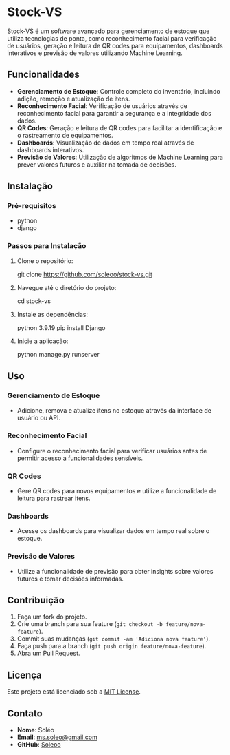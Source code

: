 
# Stock-VS

Stock-VS é um software avançado para gerenciamento de estoque que utiliza tecnologias de ponta, como reconhecimento facial para verificação de usuários, geração e leitura de QR codes para equipamentos, dashboards interativos e previsão de valores utilizando Machine Learning.

## Funcionalidades

- **Gerenciamento de Estoque**: Controle completo do inventário, incluindo adição, remoção e atualização de itens.
- **Reconhecimento Facial**: Verificação de usuários através de reconhecimento facial para garantir a segurança e a integridade dos dados.
- **QR Codes**: Geração e leitura de QR codes para facilitar a identificação e o rastreamento de equipamentos.
- **Dashboards**: Visualização de dados em tempo real através de dashboards interativos.
- **Previsão de Valores**: Utilização de algoritmos de Machine Learning para prever valores futuros e auxiliar na tomada de decisões.

## Instalação

### Pré-requisitos

- python
- django

### Passos para Instalação

1. Clone o repositório:
    
    git clone https://github.com/soleoo/stock-vs.git
    
2. Navegue até o diretório do projeto:
    
    cd stock-vs
    
3. Instale as dependências:

    python 3.9.19
    pip install Django

5. Inicie a aplicação:
    
    python manage.py runserver    
    

## Uso

### Gerenciamento de Estoque

- Adicione, remova e atualize itens no estoque através da interface de usuário ou API.

### Reconhecimento Facial

- Configure o reconhecimento facial para verificar usuários antes de permitir acesso a funcionalidades sensíveis.

### QR Codes

- Gere QR codes para novos equipamentos e utilize a funcionalidade de leitura para rastrear itens.

### Dashboards

- Acesse os dashboards para visualizar dados em tempo real sobre o estoque.

### Previsão de Valores

- Utilize a funcionalidade de previsão para obter insights sobre valores futuros e tomar decisões informadas.

## Contribuição

1. Faça um fork do projeto.
2. Crie uma branch para sua feature (`git checkout -b feature/nova-feature`).
3. Commit suas mudanças (`git commit -am 'Adiciona nova feature'`).
4. Faça push para a branch (`git push origin feature/nova-feature`).
5. Abra um Pull Request.

## Licença

Este projeto está licenciado sob a [MIT License](LICENSE).

## Contato

- **Nome**: Soléo
- **Email**: [ms.soleo@gmail.com](mailto:ms.soleo@gmail.com)
- **GitHub**: [Soleoo](https://github.com/soleoo)